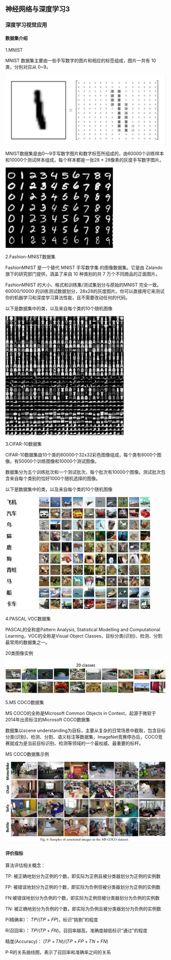 ## 神经网络与深度学习3

### 深度学习视觉应用

#### 数据集介绍

1.MNIST

MNIST 数据集主要由一些手写数字的图片和相应的标签组成，图片一共有 10 类，分别对应从 0~9。

![](/Figure/1.png)

MNIST数据集是由0〜9手写数字图片和数字标签所组成的，由60000个训练样本和10000个测试样本组成，每个样本都是一张28 * 28像素的灰度手写数字图片。

![](/Figure/2.png)

2.Fashion-MNIST数据集

FashionMNIST 是一个替代 MNIST 手写数字集 的图像数据集。它是由 Zalando旗下的研究部门提供，涵盖了来自 10 种类别的共 7 万个不同商品的正面图片。

FashionMNIST 的大小、格式和训练集/测试集划分与原始的MNIST 完全一致。60000/10000 的训练测试数据划分，28x28的灰度图片。你可以直接用它来测试你的机器学习和深度学习算法性能，且不需要改动任何的代码。

以下是数据集中的类，以及来自每个类的10个随机图像

![](/Figure/3.png)

3.CIFAR-10数据集

CIFAR-10数据集由10个类的60000个32x32彩色图像组成，每个类有6000个图像。有50000个训练图像和10000个测试图像。

数据集分为五个训练批次和一个测试批次，每个批次有10000个图像。测试批次包含来自每个类别的恰好1000个随机选择的图像。

以下是数据集中的类，以及来自每个类的10个随机图像

![](/Figure/4.png)

4.PASCAL VOC数据集

PASCAL的全称是Pattern Analysis, Statistical Modelling and Computational Learning，VOC的全称是Visual Object Classes，目标分类(识别)、检测、分割最常用的数据集之一。

20类图像实例

![](/Figure/5.png)

5.MS COCO数据集

MS COCO的全称是Microsoft Common Objects in Context，起源于微软于2014年出资标注的Microsoft COCO数据集

数据集以scene understanding为目标，主要从复杂的日常场景中截取，包含目标分类(识别)、检测、分割、语义标注等数据集，ImageNet竞赛停办后，COCO竞赛就成为是当前目标识别、检测等领域的一个最权威、最重要的标杆。

MS COCO数据集示例

![](/Figure/6.png)

#### 评价指标

算法评估相关概念：

TP: 被正确地划分为正例的个数，即实际为正例且被分类器划分为正例的实例数

FP: 被错误地划分为正例的个数，即实际为负例但被分类器划分为正例的实例数

FN:被错误地划分为负例的个数，即实际为正例但被分类器划分为负例的实例数

TN: 被正确地划分为负例的个数，即实际为负例且被分类器划分为负例的实例数

P(精确率）： 𝑇𝑃/(𝑇𝑃 + 𝐹𝑃)，标识“挑剔”的程度

R(召回率）： 𝑇𝑃/(𝑇𝑃 + 𝐹𝑁)。召回率越高，准确度越低标识“通过”的程度

精度(Accuracy)： (𝑇𝑃 + 𝑇𝑁)/(𝑇𝑃 + 𝐹𝑃 + 𝑇𝑁 + 𝐹𝑁)

P-R的关系曲线图，表示了召回率和准确率之间的关系

